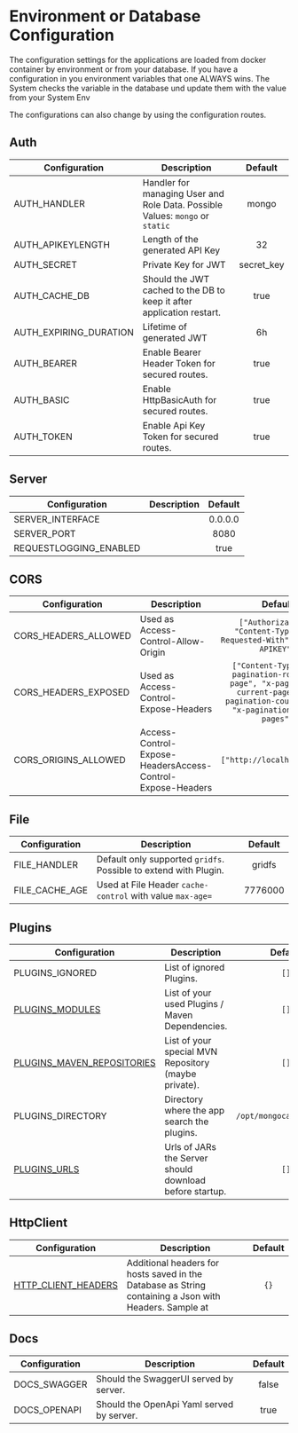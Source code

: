 # Environment or Database Configuration

The configuration settings for the applications are loaded from docker container by environment or from your database.
If you have a configuration in you environment variables that one ALWAYS wins. The System checks the variable in the database und update them with the value from your System Env

The configurations can also change by using the configuration routes.

## Auth

| Configuration          | Description                                                                   |  Default   |
|------------------------|-------------------------------------------------------------------------------|:----------:|
| AUTH_HANDLER           | Handler for managing User and Role Data. Possible Values: `mongo` or `static` |   mongo    |
| AUTH_APIKEYLENGTH      | Length of the generated API Key                                               |     32     |
| AUTH_SECRET            | Private Key for JWT                                                           | secret_key |
| AUTH_CACHE_DB          | Should the JWT cached to the DB to keep it after application restart.         |    true    |
| AUTH_EXPIRING_DURATION | Lifetime of generated JWT                                                     |     6h     |
| AUTH_BEARER            | Enable Bearer Header Token for secured routes.                                |    true    |
| AUTH_BASIC             | Enable HttpBasicAuth for secured routes.                                      |    true    |
| AUTH_TOKEN             | Enable Api Key Token for secured routes.                                      |    true    |

## Server

| Configuration          | Description | Default |
|------------------------|-------------|:-------:|
| SERVER_INTERFACE       |             | 0.0.0.0 |
| SERVER_PORT            |             |  8080   |
| REQUESTLOGGING_ENABLED |             |  true   |

## CORS

| Configuration        | Description                                                |                                                               Default                                                                |
|----------------------|------------------------------------------------------------|:------------------------------------------------------------------------------------------------------------------------------------:|
| CORS_HEADERS_ALLOWED | Used as Access-Control-Allow-Origin                        |                               `["Authorization", "Content-Type", "X-Requested-With", "X-AUTH-APIKEY"]`                               |
| CORS_HEADERS_EXPOSED | Used as Access-Control-Expose-Headers                      | `["Content-Type", "x-pagination-rows-per-page", "x-pagination-current-page", "x-pagination-count-rows", "x-pagination-count-pages"]` |
| CORS_ORIGINS_ALLOWED | Access-Control-Expose-HeadersAccess-Control-Expose-Headers |                                                     `["http://localhost:8080"]`                                                      |

## File

| Configuration  | Description                                                      | Default |
|----------------|------------------------------------------------------------------|:-------:|
| FILE_HANDLER   | Default only supported `gridfs`. Possible to extend with Plugin. | gridfs  |
| FILE_CACHE_AGE | Used at File Header `cache-control` with value `max-age=`        | 7776000 |

## Plugins

| Configuration                                           | Description                                             |         Default          |
|---------------------------------------------------------|---------------------------------------------------------|:------------------------:|
| PLUGINS_IGNORED                                         | List of ignored Plugins.                                |           `[]`           |
| [PLUGINS_MODULES](properties/plugins-urls.md)           | List of your used Plugins / Maven Dependencies.         |           `[]`           |
| [PLUGINS_MAVEN_REPOSITORIES](properties/plugins-mvn.md) | List of your special MVN Repository (maybe private).    |           `[]`           |
| PLUGINS_DIRECTORY                                       | Directory where the app search the plugins.             | `/opt/mongocamp/plugins` |
| [PLUGINS_URLS](properties/plugins-urls.md)              | Urls of JARs the Server should download before startup. |           `[]`           |

## HttpClient

| Configuration                                            | Description                                                                                            | Default |
|----------------------------------------------------------|--------------------------------------------------------------------------------------------------------|:-------:|
| [HTTP_CLIENT_HEADERS](properties/http-client-headers.md) | Additional headers for hosts saved in the Database as String containing a Json with Headers. Sample at |  `{}`   |

## Docs

| Configuration | Description                               | Default |
|---------------|-------------------------------------------|:-------:|
| DOCS_SWAGGER  | Should the SwaggerUI served by server.    |  false  |
| DOCS_OPENAPI  | Should the OpenApi Yaml served by server. |  true   |